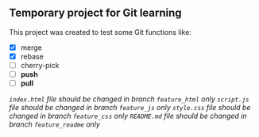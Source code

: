 ## Temporary project for Git learning
This project was created to test some Git functions like: 
- [x] merge 
- [x] rebase 
- [ ] cherry-pick 
- [ ] **push** 
- [ ] **pull**

*`index.html` file should be changed in branch `feature_html` only*
*`script.js` file should be changed in branch `feature_js` only*
*`style.css` file should be changed in branch `feature_css` only*
*`README.md` file should be changed in branch `feature_readme` only*